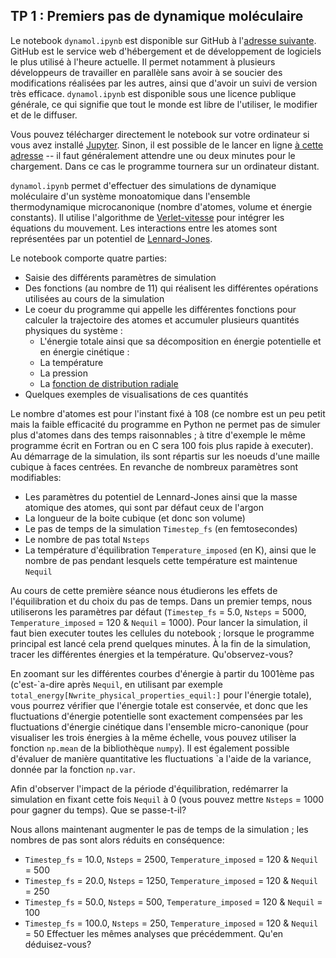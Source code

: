 ## TP 1 : Premiers pas de dynamique moléculaire

Le notebook `dynamol.ipynb` est disponible sur GitHub à l'[adresse suivante](https://github.com/salanne/dynamol). GitHub est le service web d'hébergement et de développement de logiciels le plus utilisé à l'heure actuelle. Il permet notamment à plusieurs développeurs de travailler en parallèle sans avoir à se soucier des modifications réalisées par les autres, ainsi que d'avoir un suivi de version très efficace. `dynamol.ipynb` est disponible sous une licence publique générale, ce qui signifie que tout le monde est libre de l'utiliser, le modifier et de le diffuser.

Vous pouvez télécharger directement le notebook sur votre ordinateur si vous avez installé [Jupyter](https://jupyter.org/). Sinon, il est possible de le lancer en ligne [à cette adresse](https://mybinder.org/v2/gh/salanne/dynamol/main) -- il faut généralement attendre une ou deux minutes pour le chargement. Dans ce cas le programme tournera sur un ordinateur distant. 

`dynamol.ipynb` permet d'effectuer des simulations de dynamique moléculaire d'un système monoatomique dans l'ensemble thermodynamique microcanonique (nombre d'atomes, volume et énergie constants). Il utilise l'algorithme de [Verlet-vitesse](https://en.wikipedia.org/wiki/Verlet_integration#Velocity_Verlet) pour intégrer les équations du mouvement. Les interactions entre les atomes sont représentées par un potentiel de [Lennard-Jones](https://fr.wikipedia.org/wiki/Potentiel_de_Lennard-Jones).

Le notebook comporte quatre parties:
- Saisie des différents paramètres de simulation
- Des fonctions (au nombre de 11) qui réalisent les différentes opérations utilisées au cours de la simulation
- Le coeur du programme qui appelle les différentes fonctions pour calculer la trajectoire des atomes et accumuler plusieurs quantités physiques du système :
  - L'énergie totale ainsi que sa décomposition en énergie potentielle et en énergie cinétique : 
  - La température 
  - La pression 
  - La [fonction de distribution radiale](https://fr.wikipedia.org/wiki/Fonction_de_distribution_radiale) 
- Quelques exemples de visualisations de ces quantités

Le nombre d'atomes est pour l'instant fixé à 108 (ce nombre est un peu petit mais la faible efficacité du programme en Python ne permet pas de simuler plus d'atomes dans des temps raisonnables ; à titre d'exemple le même programme écrit en Fortran ou en C sera 100 fois plus rapide à executer). Au démarrage de la simulation, ils sont répartis sur les noeuds d'une maille cubique à faces centrées. En revanche de nombreux paramètres sont modifiables:
- Les paramètres du potentiel de Lennard-Jones ainsi que la masse atomique des atomes, qui sont par défaut ceux de l'argon
- La longueur de la boite cubique (et donc son volume)
- Le pas de temps de la simulation `Timestep_fs` (en femtosecondes) 
- Le nombre de pas total `Nsteps`
- La température d'équilibration `Temperature_imposed` (en K), ainsi que le nombre de pas pendant lesquels cette température est maintenue `Nequil`

Au cours de cette première séance nous étudierons les effets de l'équilibration et du choix du pas de temps. Dans un premier temps, nous utiliserons les paramètres par défaut (`Timestep_fs` = 5.0, `Nsteps` = 5000, `Temperature_imposed` = 120 & `Nequil` = 1000). Pour lancer la simulation, il faut bien executer toutes les cellules du notebook ; lorsque le programme principal est lancé cela prend quelques minutes. À la fin de la simulation, tracer les différentes énergies et la température. Qu'observez-vous?

En zoomant sur les différentes courbes d'énergie à partir du 1001ème pas (c'est-\`a-dire après `Nequil`, en utilisant par exemple `total_energy[Nwrite_physical_properties_equil:]` pour l'énergie totale), vous pourrez vérifier que l'énergie totale est conservée, et donc que les fluctuations d'énergie potentielle sont exactement compensées par les fluctuations d'énergie cinétique dans l'ensemble micro-canonique (pour visualiser les trois énergies à la même échelle, vous pouvez utiliser la fonction `np.mean` de la bibliothèque `numpy`). Il est également possible d'évaluer de manière quantitative les fluctuations \`a l'aide de la variance, donnée par la fonction `np.var`. 
 
Afin d'observer l'impact de la période d'équilibration, redémarrer la simulation en fixant cette fois `Nequil` à 0 (vous pouvez mettre `Nsteps` = 1000 pour gagner du temps). Que se passe-t-il?

Nous allons maintenant augmenter le pas de temps de la simulation ; les nombres de pas sont alors réduits en conséquence: 
- `Timestep_fs` = 10.0, `Nsteps` = 2500, `Temperature_imposed` = 120 & `Nequil` = 500
- `Timestep_fs` = 20.0, `Nsteps` = 1250, `Temperature_imposed` = 120 & `Nequil` = 250
- `Timestep_fs` = 50.0, `Nsteps` =  500, `Temperature_imposed` = 120 & `Nequil` = 100
- `Timestep_fs` = 100.0, `Nsteps` = 250, `Temperature_imposed` = 120 & `Nequil` = 50
Effectuer les mêmes analyses que précédemment. Qu'en déduisez-vous?



